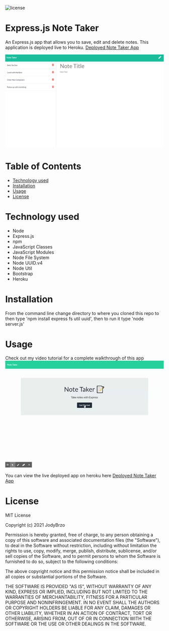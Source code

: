 ![license](https://img.shields.io/static/v1?label=license&message=MIT&color=brightgreen)

# Express.js Note Taker
An Express.js app that allows you to save, edit and delete notes.  This application is deployed live to Heroku. [Deployed Note Taker App ](https://radiant-sierra-40853.herokuapp.com/)


![SAMPLE](Develop/public/assets/images/mockup.gif)


# Table of Contents 

* [Technology used](#Technology%20used)
* [Installation](#Installation)
* [Usage](#Usage)
* [License](#License)


# Technology used

* Node
* Express.js
* npm
* JavaScript Classes
* JavaScript Modules
* Node File System 
* Node UUID.v4
* Node Util
* Bootstrap
* Heroku

# Installation 

From the command line change directory to where you cloned this repo to then type 'npm install express fs util uuid', then to run it type 'node server.js'

# Usage
Check out my video tutorial for a complete walkthrough of this app ![video tutorial](Develop/public/assets/images/NoteTaker.gif)

You can view the live deployed app on heroku here [Deployed Note Taker App ](https://radiant-sierra-40853.herokuapp.com/)


# License
MIT License

Copyright (c) 2021 JodyBrzo

Permission is hereby granted, free of charge, to any person obtaining a copy 
of this software and associated documentation files (the "Software"), to deal
in the Software without restriction, including without limitation the rights
to use, copy, modify, merge, publish, distribute, sublicense, and/or sell
copies of the Software, and to permit persons to whom the Software is
furnished to do so, subject to the following conditions:

The above copyright notice and this permission notice shall be included in all
copies or substantial portions of the Software.

THE SOFTWARE IS PROVIDED "AS IS", WITHOUT WARRANTY OF ANY KIND, EXPRESS OR
IMPLIED, INCLUDING BUT NOT LIMITED TO THE WARRANTIES OF MERCHANTABILITY,
FITNESS FOR A PARTICULAR PURPOSE AND NONINFRINGEMENT. IN NO EVENT SHALL THE
AUTHORS OR COPYRIGHT HOLDERS BE LIABLE FOR ANY CLAIM, DAMAGES OR OTHER
LIABILITY, WHETHER IN AN ACTION OF CONTRACT, TORT OR OTHERWISE, ARISING FROM,
OUT OF OR IN CONNECTION WITH THE SOFTWARE OR THE USE OR OTHER DEALINGS IN THE
SOFTWARE.
